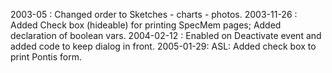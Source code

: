 2003-05 : Changed order to Sketches - charts - photos.2003-11-26 : Added Check box (hideable) for printing SpecMem pages; Added declaration of boolean vars.2004-02-12 : Enabled on Deactivate event and added code to keep dialog in front.2005-01-29: ASL: Added check box to print Pontis form.